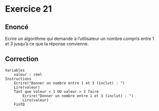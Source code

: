 # Exercice 21

## Enoncé

Ecrire un algorithme qui demande à l’utilisateur un nombre compris entre 1 et 3 jusqu’à ce que la réponse convienne.

## Correction

```
Variables
    valeur : réel
Instructions
    Ecrire("Donner un nombre entre 1 et 3 (inclut) : ")
    Lire(valeur)
    Tant que valeur < 1 OU valeur > 3 faire
        Ecrire("Donner un nombre entre 1 et 3 (inclut) : ")
        Lire(valeur)
    FinTQ
```
